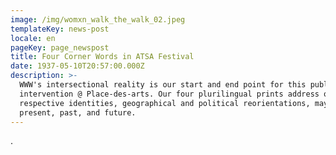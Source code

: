 ```yaml
---
image: /img/womxn_walk_the_walk_02.jpeg
templateKey: news-post
locale: en
pageKey: page_newspost
title: Four Corner Words in ATSA Festival
date: 1937-05-10T20:57:00.000Z
description: >-
  WWW's intersectional reality is our start and end point for this public
  intervention @ Place-des-arts. Our four plurilingual prints address our
  respective identities, geographical and political reorientations, may they be
  present, past, and future.
---
```

.
